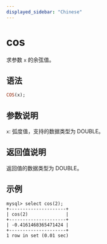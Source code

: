 ```yaml
---
displayed_sidebar: "Chinese"
---
```


# cos



求参数 `x` 的余弦值。

## 语法

```Haskell
COS(x);
```

## 参数说明

`x`: 弧度值，支持的数据类型为 DOUBLE。

## 返回值说明

返回值的数据类型为 DOUBLE。

## 示例

```Plain Text
mysql> select cos(2);
+---------------------+
| cos(2)              |
+---------------------+
| -0.4161468365471424 |
+---------------------+
1 row in set (0.01 sec)
```
